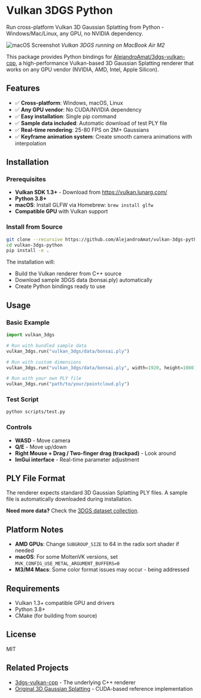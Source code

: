 # Vulkan 3DGS Python

Run cross-platform Vulkan 3D Gaussian Splatting from Python - Windows/Mac/Linux, any GPU, no NVIDIA dependency.

![macOS Screenshot](vulkan_3dgs/csrc/3dgs-vulkan-cpp/media/g_macos.png)
*Vulkan 3DGS running on MacBook Air M2*

This package provides Python bindings for [AlejandroAmat/3dgs-vulkan-cpp](https://github.com/AlejandroAmat/3dgs-vulkan-cpp), a high-performance Vulkan-based 3D Gaussian Splatting renderer that works on any GPU vendor (NVIDIA, AMD, Intel, Apple Silicon).

## Features

- ✅ **Cross-platform**: Windows, macOS, Linux
- ✅ **Any GPU vendor**: No CUDA/NVIDIA dependency  
- ✅ **Easy installation**: Single pip command
- ✅ **Sample data included**: Automatic download of test PLY file
- ✅ **Real-time rendering**: 25-80 FPS on 2M+ Gaussians
- ✅ **Keyframe animation system**: Create smooth camera animations with interpolation

## Installation

### Prerequisites
- **Vulkan SDK 1.3+** - Download from https://vulkan.lunarg.com/
- **Python 3.8+**
- **macOS**: Install GLFW via Homebrew: `brew install glfw`
- **Compatible GPU** with Vulkan support

### Install from Source
```bash
git clone --recursive https://github.com/AlejandroAmat/vulkan-3dgs-python.git
cd vulkan-3dgs-python
pip install -e .
```

The installation will:
- Build the Vulkan renderer from C++ source
- Download sample 3DGS data (bonsai.ply) automatically
- Create Python bindings ready to use

## Usage

### Basic Example
```python
import vulkan_3dgs

# Run with bundled sample data
vulkan_3dgs.run("vulkan_3dgs/data/bonsai.ply")

# Run with custom dimensions  
vulkan_3dgs.run("vulkan_3dgs/data/bonsai.ply", width=1920, height=1080)

# Run with your own PLY file
vulkan_3dgs.run("path/to/your/pointcloud.ply")
```

### Test Script
```bash
python scripts/test.py
```

### Controls
- **WASD** - Move camera
- **Q/E** - Move up/down  
- **Right Mouse + Drag / Two-finger drag (trackpad)** - Look around
- **ImGui interface** - Real-time parameter adjustment

## PLY File Format

The renderer expects standard 3D Gaussian Splatting PLY files. A sample file is automatically downloaded during installation.

**Need more data?** Check the [3DGS dataset collection](https://huggingface.co/datasets/dylanebert/3dgs/tree/main).

## Platform Notes

- **AMD GPUs**: Change `SUBGROUP_SIZE` to 64 in the radix sort shader if needed
- **macOS**: For some MoltenVK versions, set `MVK_CONFIG_USE_METAL_ARGUMENT_BUFFERS=0`
- **M3/M4 Macs**: Some color format issues may occur - being addressed

## Requirements

- Vulkan 1.3+ compatible GPU and drivers
- Python 3.8+
- CMake (for building from source)

## License

MIT

## Related Projects

- [3dgs-vulkan-cpp](https://github.com/AlejandroAmat/3dgs-vulkan-cpp) - The underlying C++ renderer
- [Original 3D Gaussian Splatting](https://github.com/graphdeco-inria/gaussian-splatting) - CUDA-based reference implementation
